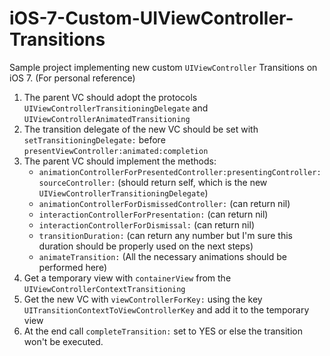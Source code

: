 iOS-7-Custom-UIViewController-Transitions
=========================================

Sample project implementing new custom <code>UIViewController</code> Transitions on iOS 7. (For personal reference)

1. The parent VC should adopt the protocols <code>UIViewControllerTransitioningDelegate</code> and <code>UIViewControllerAnimatedTransitioning</code>
2. The transition delegate of the new VC should be set with <code>setTransitioningDelegate:</code> before <code>presentViewController:animated:completion</code>
3. The parent VC should implement the methods:
    - <code>animationControllerForPresentedController:presentingController:sourceController:</code> (should return self, which is the new <code>UIViewControllerTransitioningDelegate</code>)
    - <code>animationControllerForDismissedController:</code> (can return nil)
    - <code>interactionControllerForPresentation:</code> (can return nil)
    - <code>interactionControllerForDismissal:</code> (can return nil)
    - <code>transitionDuration:</code> (can return any number but I'm sure this duration should be properly used on the next steps)
    - <code>animateTransition:</code> (All the necessary animations should be performed here)
4. Get a temporary view with <code>containerView</code> from the <code>UIViewControllerContextTransitioning</code>
5. Get the new VC with <code>viewControllerForKey:</code> using the key <code>UITransitionContextToViewControllerKey</code> and add it to the temporary view
6. At the end call <code>completeTransition:</code> set to YES or else the transition won't be executed.
